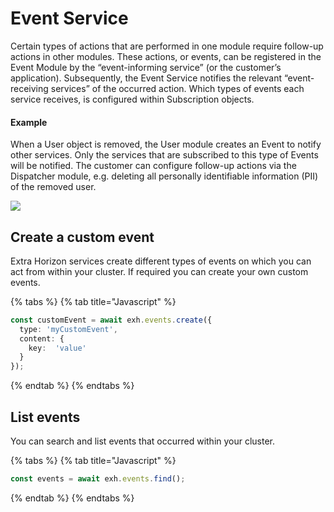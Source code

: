 # Event Service

Certain types of actions that are performed in one module require follow-up actions in other modules. These actions, or events, can be registered in the Event Module by the “event-informing service” (or the customer’s application). Subsequently, the Event Service notifies the relevant “event-receiving services” of the occurred action. Which types of events each service receives, is configured within Subscription objects.

#### Example

When a User object is removed, the User module creates an Event to notify other services. Only the services that are subscribed to this type of Events will be notified. The customer can configure follow-up actions via the Dispatcher module, e.g. deleting all personally identifiable information (PII) of the removed user.

![](../../.gitbook/assets/Screenshot\_20211018\_141014.png)

## Create a custom event

Extra Horizon services create different types of events on which you can act from within your cluster. If required you can create your own custom events.

{% tabs %}
{% tab title="Javascript" %}
```typescript
const customEvent = await exh.events.create({
  type: 'myCustomEvent',
  content: {
    key:  'value'
  }
});
```
{% endtab %}
{% endtabs %}

## List events

You can search and list events that occurred within your cluster.

{% tabs %}
{% tab title="Javascript" %}
```typescript
const events = await exh.events.find();
```
{% endtab %}
{% endtabs %}
